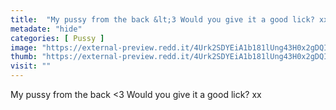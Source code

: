 ```yaml
---
title:  "My pussy from the back &lt;3 Would you give it a good lick? xx"
metadate: "hide"
categories: [ Pussy ]
image: "https://external-preview.redd.it/4Urk2SDYEiA1b181lUng43H0x2gDQI6WulWjFfp-Stc.png?auto=webp&s=4a787829472602ac4d7bd49918e867c0a4d61144"
thumb: "https://external-preview.redd.it/4Urk2SDYEiA1b181lUng43H0x2gDQI6WulWjFfp-Stc.png?width=1080&crop=smart&auto=webp&s=1e293df536e730bb8b60c1951641ebd04f5b388a"
visit: ""
---
```

My pussy from the back &lt;3 Would you give it a good lick? xx
